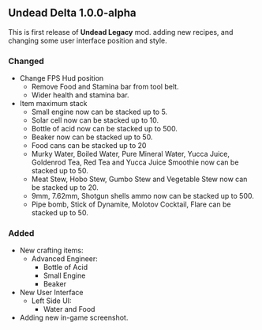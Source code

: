 ## Undead Delta 1.0.0-alpha

This is first release of **Undead Legacy** mod. adding new recipes, and changing some user interface position and style.

### Changed

- Change FPS Hud position
    - Remove Food and Stamina bar from tool belt.
    - Wider health and stamina bar.
- Item maximum stack
    - Small engine now can be stacked up to 5.
    - Solar cell now can be stacked up to 10.
    - Bottle of acid now can be stacked up to 500.
    - Beaker now can be stacked up to 50.
    - Food cans can be stacked up to 20
    - Murky Water, Boiled Water, Pure Mineral Water, Yucca Juice, Goldenrod Tea, Red Tea and Yucca Juice Smoothie now
      can be stacked up to 50.
    - Meat Stew, Hobo Stew, Gumbo Stew and Vegetable Stew now can be stacked up to 20.
    - 9mm, 7.62mm, Shotgun shells ammo now can be stacked up to 500.
    - Pipe bomb, Stick of Dynamite, Molotov Cocktail, Flare can be stacked up to 50.

### Added

- New crafting items:
    - Advanced Engineer:
        - Bottle of Acid
        - Small Engine
        - Beaker
- New User Interface
    - Left Side UI:
        - Water and Food
- Adding new in-game screenshot.
